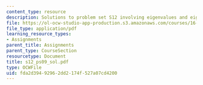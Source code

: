 ```yaml
---
content_type: resource
description: Solutions to problem set S12 involving eigenvalues and eigenvectors.
file: https://ol-ocw-studio-app-production.s3.amazonaws.com/courses/16-01-unified-engineering-i-ii-iii-iv-fall-2005-spring-2006/fda2d39492962dd2174f527a07cd4200_s12_ps09_sol.pdf
file_type: application/pdf
learning_resource_types:
- Assignments
parent_title: Assignments
parent_type: CourseSection
resourcetype: Document
title: s12_ps09_sol.pdf
type: OCWFile
uid: fda2d394-9296-2dd2-174f-527a07cd4200
---
```

